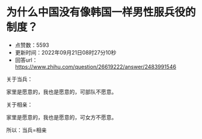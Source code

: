 # 为什么中国没有像韩国一样男性服兵役的制度？
- 点赞数：5593
- 更新时间：2022年09月21日08时27分10秒
- 回答url：https://www.zhihu.com/question/26619222/answer/2483991546
<body>
 <p data-pid="easrYf1N">关于当兵：</p>
 <p data-pid="hkbt8GSZ">家里是愿意的，我也是愿意的，可部队不愿意。</p>
 <p data-pid="IuiMHt-8">关于相亲：</p>
 <p data-pid="HpyjCgMX">家里是愿意的，我也是愿意的，可女方不愿意。</p>
 <p data-pid="9lYqm4bl">所以：当兵=相亲</p>
</body>